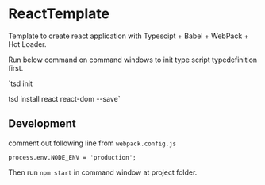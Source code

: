 # ReactTemplate
Template to create react application with Typescipt + Babel + WebPack + Hot Loader.

Run below command on command windows to init type script typedefinition first.

`tsd init 

tsd install react react-dom --save`

## Development
comment out following line from `webpack.config.js`

`process.env.NODE_ENV = 'production';`

Then run `npm start` in command window at project folder.

